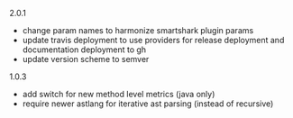 2.0.1
- change param names to harmonize smartshark plugin params
- update travis deployment to use providers for release deployment and documentation deployment to gh
- update version scheme to semver

1.0.3
- add switch for new method level metrics (java only)
- require newer astlang for iterative ast parsing (instead of recursive)
